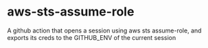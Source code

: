 # aws-sts-assume-role
A github action that opens a session using aws sts assume-role, and exports its creds to the GITHUB_ENV of the current session
